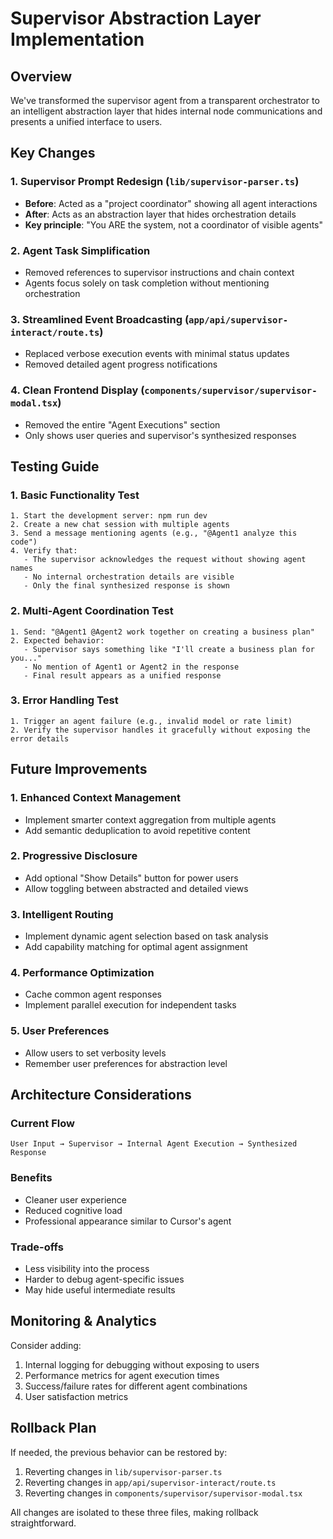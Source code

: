 # Supervisor Abstraction Layer Implementation

## Overview
We've transformed the supervisor agent from a transparent orchestrator to an intelligent abstraction layer that hides internal node communications and presents a unified interface to users.

## Key Changes

### 1. Supervisor Prompt Redesign (`lib/supervisor-parser.ts`)
- **Before**: Acted as a "project coordinator" showing all agent interactions
- **After**: Acts as an abstraction layer that hides orchestration details
- **Key principle**: "You ARE the system, not a coordinator of visible agents"

### 2. Agent Task Simplification
- Removed references to supervisor instructions and chain context
- Agents focus solely on task completion without mentioning orchestration

### 3. Streamlined Event Broadcasting (`app/api/supervisor-interact/route.ts`)
- Replaced verbose execution events with minimal status updates
- Removed detailed agent progress notifications

### 4. Clean Frontend Display (`components/supervisor/supervisor-modal.tsx`)
- Removed the entire "Agent Executions" section
- Only shows user queries and supervisor's synthesized responses

## Testing Guide

### 1. Basic Functionality Test
```
1. Start the development server: npm run dev
2. Create a new chat session with multiple agents
3. Send a message mentioning agents (e.g., "@Agent1 analyze this code")
4. Verify that:
   - The supervisor acknowledges the request without showing agent names
   - No internal orchestration details are visible
   - Only the final synthesized response is shown
```

### 2. Multi-Agent Coordination Test
```
1. Send: "@Agent1 @Agent2 work together on creating a business plan"
2. Expected behavior:
   - Supervisor says something like "I'll create a business plan for you..."
   - No mention of Agent1 or Agent2 in the response
   - Final result appears as a unified response
```

### 3. Error Handling Test
```
1. Trigger an agent failure (e.g., invalid model or rate limit)
2. Verify the supervisor handles it gracefully without exposing the error details
```

## Future Improvements

### 1. Enhanced Context Management
- Implement smarter context aggregation from multiple agents
- Add semantic deduplication to avoid repetitive content

### 2. Progressive Disclosure
- Add optional "Show Details" button for power users
- Allow toggling between abstracted and detailed views

### 3. Intelligent Routing
- Implement dynamic agent selection based on task analysis
- Add capability matching for optimal agent assignment

### 4. Performance Optimization
- Cache common agent responses
- Implement parallel execution for independent tasks

### 5. User Preferences
- Allow users to set verbosity levels
- Remember user preferences for abstraction level

## Architecture Considerations

### Current Flow
```
User Input → Supervisor → Internal Agent Execution → Synthesized Response
```

### Benefits
- Cleaner user experience
- Reduced cognitive load
- Professional appearance similar to Cursor's agent

### Trade-offs
- Less visibility into the process
- Harder to debug agent-specific issues
- May hide useful intermediate results

## Monitoring & Analytics

Consider adding:
1. Internal logging for debugging without exposing to users
2. Performance metrics for agent execution times
3. Success/failure rates for different agent combinations
4. User satisfaction metrics

## Rollback Plan

If needed, the previous behavior can be restored by:
1. Reverting changes in `lib/supervisor-parser.ts`
2. Reverting changes in `app/api/supervisor-interact/route.ts`
3. Reverting changes in `components/supervisor/supervisor-modal.tsx`

All changes are isolated to these three files, making rollback straightforward.